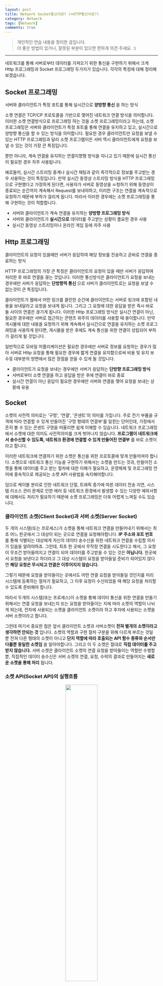 ```yaml
---
layout: post
title: Network Socket통신이란? (+HTTP통신이란?)
category: Network
tags: [Network]
comments: true
---
```


> 개인적인 연습 내용을 정리한 글입니다.      
> 더 좋은 방법이 있거나, 잘못된 부분이 있으면 편하게 의견 주세요. :)

<hr>

네트워크를 통해 서버로부터 데이터를 가져오기 위한 통신을 구현하기 위해서 크게 Http 프로그래밍과 Socket 프로그래밍 두가지가 있습니다. 각각의 특징에 대해 정리해보겠습니다.


## Socket 프로그래밍

서버와 클라이언트가 특정 포트를 통해 실시간으로 **양방향 통신** 을 하는 방식

소켓 연결은 TCP/CP 프로토콜을 기반으로 맺어진 네트워크 연결 방식을 의미합니다. 이러한 소켓 연결방식으로 프로그래밍 하는 것을 소켓 프로그래밍이라고 하는데, 소켓 프로그래밍은 서버와 클라이언트가 특정 포트를 통해 연결을 유지하고 있고, 실시간으로 양방향 통신을 할 수 있는 방식을 의미합니다. 필요한 경우 클라이언트만 요청을 보낼 수 있는 HTTP 프로그래밍과 달리 소켓 프로그램이은 서버 역시 클라이언트에게 요청을 보낼 수 있는 것이 가장 큰 특징입니다.

뿐만 아니라, 계속 연결을 유지하는 연결지향형 방식을 지니고 있기 때문에 실시간 통신이 필요한 경우 자주 사용됩니다.

예로들어, 실시간 스트리밍 중계나 실시간 채팅과 같이 즉각적으로 정보를 주고받는 경우 사용하는 것이 특징입니다. 만약 실시간 동영상 스트리밍 방식을 HTTP 프로그래밍으로 구현했다고 가정하게 된다면, 사용자가 서버로 동영상을 ㅛ청하기 위해 동영상이 종료되는 순간까지 계속해서 Request를 보내야하고, 이러한 구조는 연결을 계속적으로 요청하기 때문에 부하가 걸리게 됩니다. 따라서 이러한 경우에는 소켓 프로그래밍을 통해 구현하는 것이 적합합니다.

- 서버와 클라이언트가 계속 연결을 유지하는 **양방향 프로그래밍 방식**
- 서버와 클라이언트가 **실시간으로** 데이터를 주고받는 상황이 플요한 경우 사용
- 실시간 동영상 스트리밍이나 온라인 게임 등에 자주 사용



## Http 프로그래밍

클라이언트의 요청이 있을때만 서버가 응답하여 해당 정보를 전송하고 곧바로 연결을 종료하는 방식

HTTP 프로그래밍의 가장 큰 특징은 클라이언트의 요청이 있을 때만 서버가 응답하여 처리한 후 바로 연결을 끊는 것입니다. 이러한 통신방식은 클라이언트가 요청을 보내는 경우에만 서버가 응답하는 **단방향적 통신** 으로 서버가 클라이언트로는 요청을 보낼 수 없는것이 큰 특징입니다.

클라이언트가 웹에서 어떤 링크를 클린한 순간에 클라이언트는 서버로 링크에 포함된 내용을 보내달라고 요청을 보내게 됩니다. 그리고 그 요청에 대한 응답을 받은 즉시 바로 둘 사이의 연결은 끊기게 됩니다. 이러한 Http 프로그래밍 방식은 실시간 연결이 아닌, 필요한 경우에만 서버로 접근하는 콘텐츠 위주의 데이터를 사용할 때 용이합니다. 만약 게시물에 대한 내용을 요청하기 위해 계속해서 실시간으로 연결을 유지하는 소켓 프로그래밍을 사용하게 된다면, 게시물을 받은 후에도 계속 통신을 위한 연결이 성립되어 부하가 걸리게 될 것입니다.

일반적으로 모바일 어플리케이션은 필요한 경우에만 서버로 정보를 요청하는 경우가 많아 서버로 Http 요청을 통해 필요한 경우에 짧게 연결을 유지함으로써 비용 및 유지 보수등 대부분의 방면에서 많은 장점을 얻을 수 있게 될 것입니다.

- 클라이언트가 요청을 보내는 경우에만 서버가 응답하는 **단방향 프로그래밍 방식**
- 서버로부터 소켓 연결을 하고 응답을 받은 후에 연결이 바로 종료
- 실시간 연결이 아닌 응답이 필요한 경우에만 서버와 연결을 맺어 요청을 보내는 상황에 유용




## Socket

소켓의 사전적 의미로는 '구멍', '연결', '콘센트'의 의미를 가집니다. 주로 전기 부품을 규격에 따라 연결할 수 있게 만들어진 '구멍 형태의 연결부'를 일컫는 단어인데, 가정에서 흔히 볼 수 있는 콘센트 구멍을 떠올리면 쉽게 이해할 수 있습니다. 네트워크 프로그래밍에서 소켓에 대한 의미도 사전적의미를 크게 벗어나지 않습니다. **프로그램이 네트워크에서 송수신할 수 있도록, 네트워크 환경에 연결할 수 있게 만들어진 연결부** 를 바로 소켓이라고 합니다.

이러한 네트워크에 연결하기 위한 소켓은 통신을 위한 프로토콜에 맞게 만들어져야 합니다. 소켓으로 네트워크 통신 기능을 구현하기 위해서는 소켓을 만드는 것과, 만들어진 소켓을 통해 데이터를 주고 받는 절차에 대한 이해가 필요하고, 운영체제 및 프로그래밍 언어에 종속적으로 제공되는 소켓 API 사용법을 숙지해야합니다.

덤으로 케이블 분리로 인한 네트워크 단절, 트래픽 증가에 따른 데이터 전송 지연, 시스템 리소스 관리 문제로 인한 에러 등 네트워크 환경에서 발생할 수 있는 다양한 예외사항에 대해서도 처리가 필요하기 때문에 소켓 프로그래밍은 더욱 어렵게 느껴질 수도 있습니다.



### 클라이언트 소켓(Client Socket)과 서버 소켓(Server Socket)

두 개의 시스템(또는 프로세스)가 소켓을 통해 네트워크 연결을 만들어내기 위해서는 최초 어느 한곳에서 그 대상이 되는 곳으로 연결을 요청해야합니다. **IP 주소와 포트 번호** 를 통해 식별되는 대상에게 자신의 데이터 송수신을 위한 네트워크 연결을 수립할 의사가 있음을 알려야하죠. 그런데, 최초 한 곳에서 무작정 연결을 시도한다고 해서, 그 요청이 무조건 받아들여지고 연결이 되어 데이터를 주고받을 수 있는 것은 **아닙니다.** 한곳에서 요청을 보낸다고 하더라고 그 대상 시스템이 요청을 받아들일 준비가 되어있지 않다면 **해당 요청은 무시되고 연결은 이루어지지 않습니다.**

그렇기 때문에 요청을 받아들이는 곳에서도 어떤 연결 요청을 받아들일 것인지를 미리 시스템에 등록하는 절차가 필요하고, 그 이후 요청이 수신되었을 때 해당 요청을 처리할 수 있도록 준비해야 합니다.

따라서 두개의 시스템(또는 프로세스)이 소켓을 통해 데이터 통신을 위한 연결을 만들기 위해서는 연결 요청을 보내는지 또는 요청을 받아들이는 지에 따라 소켓의 역할이 나뉘게 뙤는데, 전자에 사용되는 소켓을 클라이언트 소켓이라 하고 후자에 사용되는 소켓을 서버 소켓이라고 합니다.

그런데 여기서 중요한 점은 앞서 클라이언트 소켓과 서버소켓이 **전혀 별개의 소켓이라고 생각하면 안되는 것** 입니다. 소켓의 역할과 구현 절차 구분을 위해 다르게 부르는 것일 뿐 전혀 다른 형태의 소켓이 아니고 **단지 역할에 따라 호출되는 API 함수 종류와 순서만 다를뿐 동일한 소켓임** 을 알아야합니다. 그리고 이 두 소켓은 절대로 **직접 데이터를 주고 받지 않습니다.** 서버 소켓은 클라이언트 소켓의 연결 요청을 받아들이는 역할만 수행할 뿐, 직접적인 데이터 송수신은 서버 소켓의 연결, 요청, 수락의 결과로 만들어지는 **새로운 소켓을 통해 처리** 됩니다.


### 소켓 API(Socket API)의 실행흐름

<center>
<figure>
<img src="/assets/post-img/Network/8.png" alt="" width="50%">
</figure>
</center>


#### 클라이언트 소켓(Client Socket)

클라이언트 소켓은 처음 소켓을 **생성(create)** 한 다음, 서버 측에 **연결(connect)** 을 요청합니다. 그리고 서버 소켓에서의 연결이 받아들여지면 데이터를 **송수신(send/recv)** 하고, 모든 처리가 완료되면 소켓을 **닫습니다(close).**


#### 서버 소켓(server socket)

서버 소켓은 클라이언트보다는 조금 복잡한 과정을 거칩니다. 우선 클라이언트와 마찬가지로 처음 소켓을 **생성(create)** 합니다. 그리고 서버가 사용할 IP주소와 포트 번호를 생성해 소켓에 **결합(bind)** 합니다. 이후 클라이언트로부터 연결 요청이 수신되는 지 **주시(listen)** 하고, 요청이 수신되면 요청을 **받아들어(accept)** 데이터 통신을 위한 새로운 소켓을 생성합니다. 그렇게 새로운 소켓을 통해 연결이 수립(ESTABLISH)되면, 클라이언트와 마찬가지로 데이터를 **송수신(send/recv)** 할 수 있게 되고 데이터 송수신이 완료되면 소켓을 **닫습니다(close).**


### 클라이언트 소켓 프로그래밍(Client Socket Programming)

#### 클라이언트 소켓생성(socket())

소켓 통신을 위해 가장 먼저 해야할 일은 소켓을 생성하는 것입니다. 이때 소켓의 종류를 지정할 수 있는데, TCP 소켓을 위해서는 스트림(stream)타입, UDP 소켓을 위해서는 데이터그램(Datagram) 타입을 지정할 수 있습니다.

이 최초 소켓이 만들어지는 시점에는 어떠한 **연결 대상** 에 대한 정보는 들어있지 않습니다. 그저 껍데기 뿐인 소켓 하나가 만들어진 것 뿐입니다.


#### 연결 요청(connect())

connect() API는 **IP주소** 와 **포트번호** 로 식벽되는 대상에 연결 요청을 보냅니다.

이 API는 블럭방식으로 동작하는데, 블럭 방식이라는 것은 연결 요청에 대한 결과(성공, 거절 등)가 결정되기 전에는 connect()의 실행이 끝나지 않는 것을 의미합니다. 그렇기 때문에 connect API가 실행되지 마자 실행결과와 관계없이 무조건 결과가 리턴될 것이라고 가정해서는 안됩니다. 이 connect API 호출이 성공하면 이제부터 데이터의 송수신(send/recv) API를 통해 데이터를 주고받을 수 있게 됩니다.



#### 데이터 송수신(send()/recv())

연결된 소켓을 통해 데이터를 보낼때는 send(), 데이터를 받을 때는 recv API를 사용합니다. 이 두 API 또한 블럭 방식으로 동작됩니다. 즉, 두 API 모두 실행결과가 결정되기 전까지는 API에 대한 결과가 리턴되지 않는 것을 의미하죠. 그중에서도 특히 recv() API는 데이터가 수신되지 않거나 에러가 발생하기 전에는 실행이 종료되지 않기 땜누에 데이터 수신 작업은 단순하게 처리하기가 쉽지는 않습니다.

send()의 경우 데이터를 보내는 주체가 자기 자신이기 때문에 얼마만큼의 데이터를 보낼지, 언제 보낼지를 알수 있지만, recv()의 경우에는 통신 대상이 언제, 언떤 데이터를 보낼 지 특정할 수 없기 때문에 해당 API는 한번 실행되면 언제 끝날지 모르는 상태가 됩니다.

따라서 데이터 수신을 위한 recv() API는 별도의 스레드에서 작업이 이루어집니다. 소켓의 생성과 연결이 완료된 후 새로운 스레드를 하나 더 만들어 그곳에서 recv()를 실행하고 데이터가 수신되길 기다리는 것이죠.


#### 소켓닫기(close())

더 이상 데이터 송수신이 필요없게 되면 소켓을 닫기 위해 close() API를 호출합니다. 이렇게 close()에 의해 닫힌 소켓은 더 이상 유효한 소켓이 아니기 때문에 해당 소켓을 사용해 데이터를 송수신할 수 없게 됩니다. 만약 소켓 연결이 종료된 후 다시 데이터를 주고받고자 한다면 다시 한번 소켓의 생성, 연결 과정을 통해 소켓이 데이터를 송수신할 수 있는 상태가 되어야 합니다.


### 예시

```swift
import UIKit
import SocketIO

class SocketIOManager: NSObject {
  static let shared = SocketIOManager()
  var manager = SocketManager(socketURL: URL(string: "http://localhost:9000")!, config: [.log(true), .compress])
  var socket: SocketIOClient!

  override init() {
    super.init()
    socket = self.manager.socket(forNamespace: "/test")
    socket.on("test") { dataArray, ack in   // test로 송신된 이벤트 수신
      print(dataArray)
    }
  }

  func establishConnection() {
    socket.connect()  // 설정한 주소와 포트로 소켓 연결 시도
  }

  func closeConnection() {
    socket.disconnect()  // 소켓 연결 종료
  }

  func sendMessage(message: String, nickname: String) {
    socket.emit("event", ["message" : "This is a test message"])  // event라는 이름으로 뒤 데이터 송신
    socket.emit("event1", [["name" : "ns"], ["email" : "@naver.com"]])
    socket.emit("event2", ["name" : "ns", "email" : "@naver.com"])
    socket.emit("msg", ["nick": nickname, "msg" : message])
  }
}
```

- socket.IO에서는 소켓을 룸으로 나누어 소켓을 룸단위로 구분
  - 클라이언트가 /test 룸에 속한 소켓이라면 서버에서도 /test룸으로 설정하고 처리해줘야 통신 가능

### 서버 소켓 프로그래밍(Server Socket Programming)

클라이언트 소켓을 처리하는 과정의 API는 비교적 간단하지만 서버 소켓의 경우 그 처리 과정이 조금 복잡합니다.


#### 서버 소켓 생성(socket())

클라이언트 소켓과 마찬가지로 서버 소켓을 사용하려면 최초에 소켓을 생성해야 합니다.


#### 서버 소켓 바인딩(bind())

bind의 사전적의미로 '결합하다', '구속하다', '묶다'등의 의미를 가지고 있습니다. bind() API에서 사용되는 인자는 두가지 **소켓** 과 **포트번호(또는 IP+포트번호)** 입니다. 즉 사전적 의미로 바라보면 소켓과 포트번호를 결합한다는 의미입니다.

보통 시스템에는 많은 수의 프로세스가 동작합니다. 만약 어떤 프로세스가 TCP 또는 UDP 프로토콜을 사용한다면 각 표준에 따라 소켓은 시스템이 관리하는 포트 중 하나의 포트 번호를 사용하게 됩니다. 그런데 만약 소켓이 사용하는 포트 번호가 다른 소켓의 포트 번호와 중복된다면 어떻게 될까요?

모든 소켓이 1000이라는 동일한 포트번호를 사용하게 된다면, 네트워크를 통해 1000번 포트로 어떤 데이터가 수신될 때 어떤 소켓으로 이를 처리해야할 지 결정할 수 없는 문제가 발생하게 될 것 입니다.

그렇기 때문에 운영체제에서는 소켓들이 중복된 포트번호를 사용하지 않게 하기 위해 내부적으로 포트번호화 소켓 연결정보를 관리합니다.

그리고 bind()API에서는 해당 소켓이 지정된 포트 번호를 사용할 것이라는 것을 운영체제에 요청하는 것이 바로 해당 API의 역할입니다. 만약 지정된 포트 번호를 다른 소켓이 사용하고 있다면 bind() API는 에러를 리턴합니다. 즉 일반적으로 서버 소켓은 고정된 포트번호를 사용합니다. 그리고 그 포트 번호를 통해 클라이언트의 연결 요청을 받아들입니다. 그리고 운영체제가 특정 포트 번호를 서버 소켓이 사용하도록 만들기 위해 소켓과 포트 번호를 결합하는데 이를 결합하기 위해 사용하는 API 가 바로 bind()인 것입니다.

이를 소켓바인드, 소켓 바인딩이라고도 부릅니다.


#### 클라이언트 연결 요청 대기(listen())

서버 소켓에 포트번호를 결합하고 나면 서버 소켓을 통해 클라이언트 연결 요청을 받아들일 준비가 되고, 이제는 클라이언트에 의한 연결요청이 수신될 때까지 기다리게 됩니다. listen()API가 그 역할을 수행합니다.

서버 소켓에 바인딩된 포트 번호를 통해 클라이언트의 연결 요청이 있는지 확인하며 대기상태에 머물게 되고, 클라이언트에서 호출된 connect() API에의해 연결요청이 수신되는지 귀 기울이고 있다가 요청이 수신되면 그 때 대기 상태를 종료하고 결과를 리턴합니다. 이렇게 listen() API가 대기 상태에서 빠져나오는 경우는 크게 두가지 입니다.

1. 클라이언트 요청이 수신되는 경우
2. 에러가 발생하는 경우

그런데 listen()API가 성공한 경우라도 리턴 값에는 클라이언트 요청에 대한 정보는 들어있지 않는 것이 특징입니다. 이때 반환되는 리턴값에서 판단할 수 있는 것은 단 두가지로 연결 요청이 수신되었는지(success), 그렇지 않고 에러가 발생했는지(fail) 뿐입니다.

그리고 이 클라이언트 연결 요청에 대한 정보는 시스템 내부적으로 관리되는 큐(queue)에 쌓이게 되는데, 이 시점은 클라이언트와의 연결은 아직 완전히 연결된 상태라고는 할 수없는 여전한 대기상태임을 놓치지 말아야 합니다. 이렇게 대기 중이 연결 요청을 큐로부터 꺼내와서 연결을 완료하기 위해서는 accept()API를 호출해야합니다.


#### 클라이언트 연결 수립(accept())

다시 한번, listen() API가 클라이언트 연결 요청을 확인하고 문제없이 리턴(success)한다고 해서, 클라이언트와의 연결 과정이 모두 완료된 것은 아닙니다. 아직 실질적인 소켓 연결(connection)을 수립하는 절차가 남아있습니다. 즉 최정적으로 연결 요청을 받아들이는 역할을 수행하는 것은 accept() API입니다.

연결 요청을 받아들여 소켓 간 연결을 수립하는 것이 바로 이 API의 역할입니다. 그런데 여기서 가장 중요한 점은 최종적으로 데이터 통신을 위해 연결되는 이 소켓은 앞서 bind(), listen() API에서 사용한 서버 소켓이 아니라는 점입니다. 즉, 클라이언트 소켓과 연결이 만들어지는 소켓은 앞서 사용했던 서버 소켓이 아닌 accept()API 내부에서 만들어진 새로운 소켓이라는 점 입니다.

서버 소켓의 핵심역할은 클라이언트의 연결 요청을 수신!하는 것입니다. 이를 위해 bind() 및 listen()을 통해 소켓에 포트번호를 바인딩하고 요청 대기 큐를 생성해 클라이언트의 요청을 대기하였죠. 그리고 이후 accept() API에서 데이터 송수신을 위한 새로운 소켓을 만들고 서버 소켓의 대기 큐에 쌓여있는 첫번째 연결요청을 매핑 시킵니다. 이렇게 하나의 연결 요청을 처리하기 위한 서버 소켓의 역할은 끝나게 됩니다.


#### 데이터 송수신(send()/recv())

이제 실질적인 데이터 송수신은 accept()API에서 생성된 연결이 수립된(Establiched)된 소켓을 통해 처리 됩니다. <br>
데이터를 송수신하는 과정은 클라이언트 소켓 처리 과정 내용과 동일합니다.


#### 소켓 연결 종료(close())

클라이언트 소켓 처리 과정과 마찬가지로 소켓을 닫기 위해 close() API를 호출합니다.

그런데 서버 소켓에서는 close()의 대상이 하나만 있는것이 아니란 것이 중요합니다. 최초 socket() API를 통해 생성한 서커 소켓에 더해 accept() API 호출에 의해 생성된 소켓 또한 관리해야하기 때문이죠.



### 예시

아래는 Socket.IO 문서에 나오는 Server를 구현하는 예시 코드입니다.


```swift
var app = require('http').createServer(handler)  // http 서버를 생성
var io = require('socket.io')(app);  // 소켓 생성
var fs = require('fs');

app.listen(80);  // 80번 포트를 연결해 클라이언트 요청을 대기

// 이제 클라이언트 소켓은 localhost:80으로 연결을 요청 

io.on('connection', function (socket) {  // connection되면
  socket.emit('news', { hello: 'world' });  // 클라이언트로 news라는 키로 뒤 객체를 보냄
  socket.on('my other event', function (data) {  
    // 클라이언트에서 서버로 보낸 데이터중 'my other event'라는 키로 들어오는 값을 받아 console.log 출력
    console.log(data);
  });
});
```
